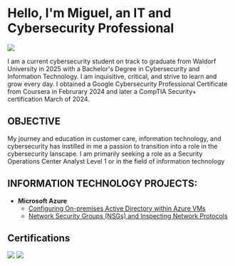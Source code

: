 
# Hello, I'm Miguel, an IT and Cybersecurity Professional

<a href="https://linkedin.com/in/miguelcamarena27"><img src="https://img.shields.io/badge/-LinkedIn-0072b1?&style=for-the-badge&logo=linkedin&logoColor=white" /></a>

I am a current cybersecurity student on track to graduate from Waldorf University in 2025 with a Bachelor's Degree in Cybersecurity and Information Technology. I am inquisitive, critical, and strive to learn and grow every day. I obtained a Google Cybersecurity Professional Certificate from Coursera in Februrary 2024 and later a CompTIA Security+ certification March of 2024.

## OBJECTIVE

My journey and education in customer care, information technology, and cybersecurity has instilled in me a passion to transition into a role in the cybersecurity lanscape. I am primarily seeking a role as a Security Operations Center Analyst Level 1 or in the field of information technology 


<h2> INFORMATION TECHNOLOGY PROJECTS:</h2>

- <b>Microsoft Azure</b>
  - [Configuring On-premises Active Directory within Azure VMs](https://github.com/joshmadakorcc/configure-ad)
  - [Network Security Groups (NSGs) and Inspecting Network Protocols](https://github.com/joshmadakorcc/azure-network-protocols)


## Certifications
<img src="https://img.shields.io/badge/-Security%2B-FF0000?&style=for-the-badge&logo=CompTIA&logoColor=white" />
<img src="https://img.shields.io/badge/Google%20Cybersecurity%20Professional%20Certificate-blue?style=for-the-badge&logo=google&logoColor=white" />

</div>


